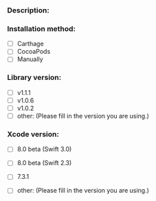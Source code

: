 ### Description:


### Installation method:
- [ ] Carthage
- [ ] CocoaPods
- [ ] Manually

### Library version:
- [ ] v1.1.1
- [ ] v1.0.6
- [ ] v1.0.2
- [ ] other: (Please fill in the version you are using.)

### Xcode version:
- [ ] 8.0 beta (Swift 3.0)
- [ ] 8.0 beta (Swift 2.3)
- [ ] 7.3.1
- [ ] other: (Please fill in the version you are using.)

